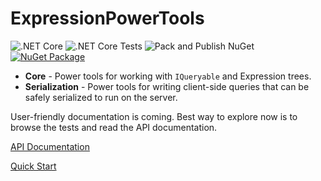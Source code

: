 # ExpressionPowerTools

![.NET Core](https://github.com/JeremyLikness/ExpressionPowerTools/workflows/.NET%20Core/badge.svg)
![.NET Core Tests](https://github.com/JeremyLikness/ExpressionPowerTools/workflows/.NET%20Core%20Tests/badge.svg)
![Pack and Publish NuGet](https://github.com/JeremyLikness/ExpressionPowerTools/workflows/Pack%20and%20Publish%20NuGet/badge.svg)
[![NuGet Package](https://badgen.net/nuget/v/ExpressionPowerTools.Core)](https://www.nuget.org/packages/ExpressionPowerTools.Core/)

- **Core** - Power tools for working with `IQueryable` and Expression trees. 
- **Serialization** - Power tools for writing client-side queries that can be safely serialized to run on the server.

User-friendly documentation is coming. Best way to explore now is to browse the tests and read the API documentation.

[API Documentation](docs/index.md)

[Quick Start](docs/quickstart.md)
